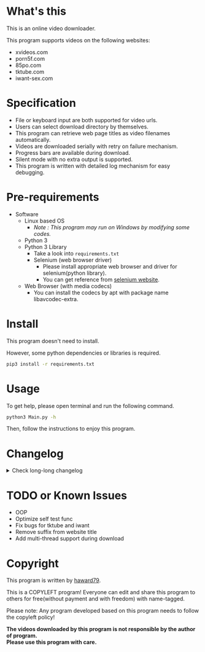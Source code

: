 # What's this
This is an online video downloader.

This program supports videos on the following websites:
- xvideos.com
- porn5f.com
- 85po.com
- tktube.com
- iwant-sex.com

# Specification
- File or keyboard input are both supported for video urls.
- Users can select download directory by themselves.
- This program can retrieve web page titles as video filenames automatically.
- Videos are downloaded serially with retry on failure mechanism.
- Progress bars are available during download.
- Silent mode with no extra output is supported.
- This program is written with detailed log mechanism for easy debugging.

# Pre-requirements
- Software
  - Linux based OS
    - *Note : This program may run on Windows by modifying some codes.*
  - Python 3
  - Python 3 Library
    - Take a look into `requirements.txt`
    - Selenium (web browser driver)
      - Please install appropriate web browser and driver for selenium(python library).
      - You can get reference from [selenium website](https://pypi.org/project/selenium/).
  - Web Browser (with media codecs)
    - You can install the codecs by apt with package name libavcodec-extra.

# Install
This program doesn't need to install.

However, some python dependencies or libraries is required.
```bash
pip3 install -r requirements.txt
```

# Usage
To get help, please open terminal and run the following command.
```bash
python3 Main.py -h
```

Then, follow the instructions to enjoy this program.

# Changelog
<details>

  <summary>Check long-long changelog</summary>

  - 02 / 04 2025
    - Update README
  
  - 02 / 04 2025
    - Fix bugs.
    - Add ffmpeg media transcode.
    - Remove missav.com support.
    - Add requirements.txt .
  
  - 02 / 02 2025
    - Fix bugs.
  
  - 02 / 01 2025
    - Fix bugs.
    - Add PreProcess module.
  
  - 01 / 30 2025
    - Fix bugs.
    - Use tqdm for progress bar.
    - Add iwant-sex.com support.
    - Add self test feature.
  
  - 05 / 23 2024
    - Remove support for 85tube.com .
    - Add support for 85po.com .
  
  - 02 / 19 2024
    - Fix bug for tktube.com .
  
  - 01 / 05 2024
    - Add future work section in README file.
  
  - 12 / 28 2023
    - Fix bug for videos from missav.com .
  
  - 04 / 29 2023
    - Fix bug for videos from missav.com .
  
  - 04 / 22 2023
    - Add DNS concurrent restriction catcher for requests library.
  
  - 04 / 22 2023
    - Add support for missav.com .
    - Add DNS concurrent restriction catcher for selenium.
  
  - 03 / 26 2023
    - Edit copyright.
  
  - 03 / 18 2023
    - Fix bugs for accumulated hidden firefoxes!!
  
  - 02 / 24 2023
    - Fix bug in get_max_resolution_url().
  
  - 02 / 13 2023
    - Fix bug in get_max_resolution_url().
  
  - 01 / 08 2023
    - Fix bug for filepath clipping in download_file().
  
  - 12 / 13 2022
    - Fix bugs for download_file().
    - Write chunk of data to disk to reduce memory usage. (I know disk write operation is slow. QAQ)
    - Write urls failed to download to disk.
  
  - 12 / 11 2022
    - Significant change on codes. All codes are rewrote.
    - .gitignore edited.
  
  - 11 / 24 2022
    - Replace deprecated function in selenium.
  
  - 06 / 09 2022
    - Fix bug for 85tube.com .
  
  - 06 / 09 2022
    - Fix bug for 85tube.com .
  
  - 06 / 05 2022
    - Fix bug for 85tube.com .
  
  - 04 / 26 2022
    - Fix bug for xvideos.com .
  
  - 03 / 29 2022
    - Fix bug for xvideos.com .
  
  - 11 / 07 2021
    - Fix bugs for porn5f.com .
    - Remove .gitignore from git management.
    - Edit Pre-requirements guide in README.md .
  
  - 07 / 18 2021
    - Remove use of urllib.
    - Add silent mode.
  
  - 07 / 04 2021
    - Remove unused import.
    - Improve download scripts for tktube.
    - Fix empty video url bug.
  
  - 06 / 25 2021
    - Add support for tktube.com .
    - Add module support for this library.
  
  - 04 / 25 2021
    - Handle url reset error.
  
  - 04 / 22 2021
    - Handle http 404 not found error.
  
  - 04 / 15 2021
    - Restrict max length of filename.
  
  - 04 / 05 2021
    - Add changelog section in README.md .
    - Add specification section in README.md .
    - Modify playlist download code in main.py .
    - Add progress bar in downloadFile() and playlistToTs() in main.py .

</details>

# TODO or Known Issues
- OOP
- Optimize self test func
- Fix bugs for tktube and iwant
- Remove suffix from website title
- Add multi-thread support during download

# Copyright
This program is written by [haward79](https://www.haward79.tw/).

This is a COPYLEFT program!
Everyone can edit and share this program to others for free(without payment and with freedom) with name-tagged.

Please note: Any program developed based on this program needs to follow the copyleft policy!

**The videos downloaded by this program is not responsible by the author of program.  
Please use this program with care.**
